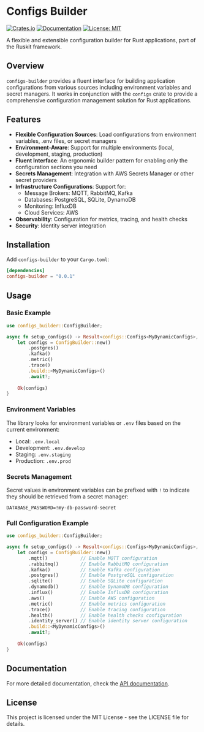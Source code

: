 # Configs Builder

[![Crates.io](https://img.shields.io/crates/v/configs-builder.svg)](https://crates.io/crates/configs-builder)
[![Documentation](https://docs.rs/configs-builder/badge.svg)](https://docs.rs/configs-builder)
[![License: MIT](https://img.shields.io/badge/License-MIT-yellow.svg)](https://opensource.org/licenses/MIT)

A flexible and extensible configuration builder for Rust applications, part of the Ruskit framework.

## Overview

`configs-builder` provides a fluent interface for building application configurations from various sources including environment variables and secret managers. It works in conjunction with the `configs` crate to provide a comprehensive configuration management solution for Rust applications.

## Features

- **Flexible Configuration Sources**: Load configurations from environment variables, .env files, or secret managers
- **Environment-Aware**: Support for multiple environments (local, development, staging, production)
- **Fluent Interface**: An ergonomic builder pattern for enabling only the configuration sections you need
- **Secrets Management**: Integration with AWS Secrets Manager or other secret providers
- **Infrastructure Configurations**: Support for:
  - Message Brokers: MQTT, RabbitMQ, Kafka
  - Databases: PostgreSQL, SQLite, DynamoDB
  - Monitoring: InfluxDB
  - Cloud Services: AWS
- **Observability**: Configuration for metrics, tracing, and health checks
- **Security**: Identity server integration

## Installation

Add `configs-builder` to your `Cargo.toml`:

```toml
[dependencies]
configs-builder = "0.0.1"
```

## Usage

### Basic Example

```rust
use configs_builder::ConfigBuilder;

async fn setup_configs() -> Result<configs::Configs<MyDynamicConfigs>, configs_builder::errors::ConfigsError> {
    let configs = ConfigBuilder::new()
        .postgres()
        .kafka()
        .metric()
        .trace()
        .build::<MyDynamicConfigs>()
        .await?;
    
    Ok(configs)
}
```

### Environment Variables

The library looks for environment variables or `.env` files based on the current environment:

- Local: `.env.local`
- Development: `.env.develop`
- Staging: `.env.staging`
- Production: `.env.prod`

### Secrets Management

Secret values in environment variables can be prefixed with `!` to indicate they should be retrieved from a secret manager:

```
DATABASE_PASSWORD=!my-db-password-secret
```

### Full Configuration Example

```rust
use configs_builder::ConfigBuilder;

async fn setup_configs() -> Result<configs::Configs<MyDynamicConfigs>, configs_builder::errors::ConfigsError> {
    let configs = ConfigBuilder::new()
        .mqtt()            // Enable MQTT configuration
        .rabbitmq()        // Enable RabbitMQ configuration
        .kafka()           // Enable Kafka configuration
        .postgres()        // Enable PostgreSQL configuration
        .sqlite()          // Enable SQLite configuration
        .dynamodb()        // Enable DynamoDB configuration 
        .influx()          // Enable InfluxDB configuration
        .aws()             // Enable AWS configuration
        .metric()          // Enable metrics configuration
        .trace()           // Enable tracing configuration
        .health()          // Enable health checks configuration
        .identity_server() // Enable identity server configuration
        .build::<MyDynamicConfigs>()
        .await?;
    
    Ok(configs)
}
```

## Documentation

For more detailed documentation, check the [API documentation](https://docs.rs/configs-builder).

## License

This project is licensed under the MIT License - see the LICENSE file for details.